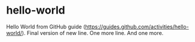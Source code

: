 # hello-world
Hello World from GitHub guide (https://guides.github.com/activities/hello-world/).
Final version of new line.
One more line.
And one more.
